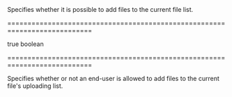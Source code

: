<!--**
/*-------------------------------------------
    Auto-generated file. Do not modify.
-------------------------------------------

**-->
<!--d-->Specifies whether it is possible to add files to the current file list.<!--/d-->
===========================================================================
<!--hidden--><!--/hidden-->
<!--default-->true<!--/default-->
<!--type-->boolean<!--/type-->
===========================================================================

<!--shortDescription-->
Specifies whether or not an end-user is allowed to add files to the current file's uploading list.
<!--/shortDescription-->

<!--fullDescription-->

<!--/fullDescription-->